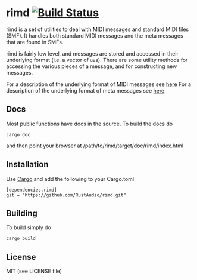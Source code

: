 # rimd [![Build Status](https://travis-ci.org/nicklan/rimd.svg?branch=master)](https://travis-ci.org/nicklan/rimd)

rimd is a set of utilities to deal with MIDI messages and standard
MIDI files (SMF).  It handles both standard MIDI messages and the meta
messages that are found in SMFs.

rimd is fairly low level, and  messages are stored and accessed in
their underlying format (i.e. a vector of `u8`s).  There are some
utility methods for accessing the various pieces of a message, and
for constructing new messages.

For a description of the underlying format of MIDI messages see [here](http://www.midi.org/techspecs/midimessages.php)
For a description of the underlying format of meta messages see [here](https://web.archive.org/web/20150217154504/http://cs.fit.edu/~ryan/cse4051/projects/midi/midi.html#meta_event)

## Docs

Most public functions have docs in the source.  To build the docs do

    cargo doc

and then point your browser at /path/to/rimd/target/doc/rimd/index.html

## Installation

Use [Cargo](http://doc.crates.io/) and add the following to your Cargo.toml

```
[dependencies.rimd]
git = "https://github.com/RustAudio/rimd.git"
```

## Building

To build simply do

    cargo build

## License

MIT (see LICENSE file)
